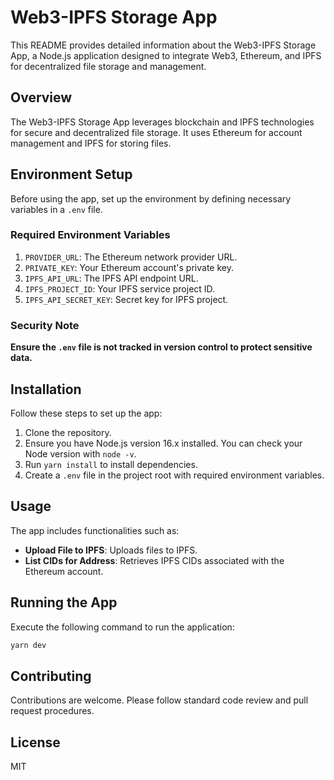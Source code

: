 # Web3-IPFS Storage App

This README provides detailed information about the Web3-IPFS Storage App, a Node.js application designed to integrate Web3, Ethereum, and IPFS for decentralized file storage and management.

## Overview

The Web3-IPFS Storage App leverages blockchain and IPFS technologies for secure and decentralized file storage. It uses Ethereum for account management and IPFS for storing files.

## Environment Setup

Before using the app, set up the environment by defining necessary variables in a `.env` file.

### Required Environment Variables

1. `PROVIDER_URL`: The Ethereum network provider URL.
2. `PRIVATE_KEY`: Your Ethereum account's private key.
3. `IPFS_API_URL`: The IPFS API endpoint URL.
4. `IPFS_PROJECT_ID`: Your IPFS service project ID.
5. `IPFS_API_SECRET_KEY`: Secret key for IPFS project.

### Security Note

**Ensure the `.env` file is not tracked in version control to protect sensitive data.**

## Installation

Follow these steps to set up the app:

1. Clone the repository.
2. Ensure you have Node.js version 16.x installed. You can check your Node version with `node -v`.
3. Run `yarn install` to install dependencies.
4. Create a `.env` file in the project root with required environment variables.

## Usage

The app includes functionalities such as:

- **Upload File to IPFS**: Uploads files to IPFS.
- **List CIDs for Address**: Retrieves IPFS CIDs associated with the Ethereum account.

## Running the App

Execute the following command to run the application:

```bash
yarn dev
```

## Contributing

Contributions are welcome. Please follow standard code review and pull request procedures.

## License

MIT
